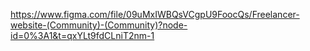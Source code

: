 https://www.figma.com/file/09uMxIWBQsVCgpU9FoocQs/Freelancer-website-(Community)-(Community)?node-id=0%3A1&t=qxYLt9fdCLniT2nm-1
